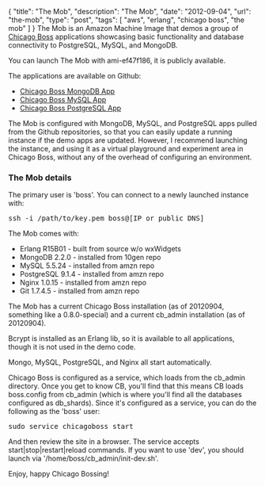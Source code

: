 {
  "title": "The Mob",
  "description": "The Mob",
  "date": "2012-09-04",
  "url": "the-mob",
  "type": "post",
  "tags": [
    "aws",
    "erlang",
    "chicago boss",
    "the mob"
  ]
}
The Mob is an Amazon Machine Image that demos a group of [Chicago Boss](http://chicagoboss.org) applications showcasing basic functionality and database connectivity to PostgreSQL, MySQL, and MongoDB.

You can launch The Mob with ami-ef47f186, it is publicly available.

The applications are available on Github:

*   [Chicago Boss MongoDB App](https://github.com/imperialwicket/chicagoboss_mongodb_app)
*   [Chicago Boss MySQL App](https://github.com/imperialwicket/chicagoboss_mysql_app)
*   [Chicago Boss PostgreSQL App](https://github.com/imperialwicket/chicagoboss_postgresql_app)

The Mob is configured with MongoDB, MySQL, and PostgreSQL apps pulled from the Github repositories, so that you can easily update a running instance if the demo apps are updated. However, I recommend launching the instance, and using it as a virtual playground and experiment area in Chicago Boss, without any of the overhead of configuring an environment.

### The Mob details

The primary user is 'boss'. You can connect to a newly launched instance with:
<pre>
ssh -i /path/to/key.pem boss@[IP or public DNS]
</pre>

The Mob comes with:

*   Erlang R15B01 - built from source w/o wxWidgets
*   MongoDB 2.2.0 - installed from 10gen repo
*   MySQL 5.5.24 - installed from amzn repo
*   PostgreSQL 9.1.4 - installed from amzn repo
*   Nginx 1.0.15 - installed from amzn repo
*   Git 1.7.4.5 - installed from amzn repo

The Mob has a current Chicago Boss installation (as of 20120904, something like a 0.8.0-special) and a current cb_admin installation (as of 20120904). 

Bcrypt is installed as an Erlang lib, so it is available to all applications, though it is not used in the demo code.

Mongo, MySQL, PostgreSQL, and Nginx all start automatically.

Chicago Boss is configured as a service, which loads from the cb_admin directory. Once you get to know CB, you'll find that this means CB loads boss.config from cb_admin (which is where you'll find all the databases configured as db_shards). Since it's configured as a service, you can do the following as the 'boss' user:

<pre>
sudo service chicagoboss start
</pre>

And then review the site in a browser. The service accepts start|stop|restart|reload commands. If you want to use 'dev', you should launch via '/home/boss/cb_admin/init-dev.sh'.

Enjoy, happy Chicago Bossing!
